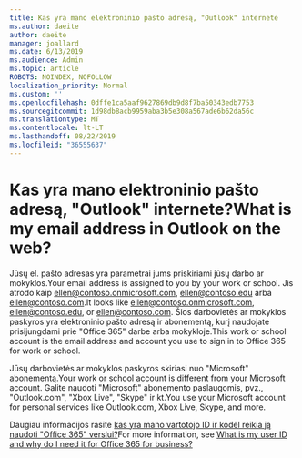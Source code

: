 ```yaml
---
title: Kas yra mano elektroninio pašto adresą, "Outlook" internete
ms.author: daeite
author: daeite
manager: joallard
ms.date: 6/13/2019
ms.audience: Admin
ms.topic: article
ROBOTS: NOINDEX, NOFOLLOW
localization_priority: Normal
ms.custom: ''
ms.openlocfilehash: 0dffe1ca5aaf9627869db9d8f7ba50343edb7753
ms.sourcegitcommit: 1d98db8acb9959aba3b5e308a567ade6b62da56c
ms.translationtype: MT
ms.contentlocale: lt-LT
ms.lasthandoff: 08/22/2019
ms.locfileid: "36555637"
---
```

# <a name="what-is-my-email-address-in-outlook-on-the-web"></a><span data-ttu-id="0f364-102">Kas yra mano elektroninio pašto adresą, "Outlook" internete?</span><span class="sxs-lookup"><span data-stu-id="0f364-102">What is my email address in Outlook on the web?</span></span>

<span data-ttu-id="0f364-103">Jūsų el. pašto adresas yra parametrai jums priskiriami jūsų darbo ar mokyklos.</span><span class="sxs-lookup"><span data-stu-id="0f364-103">Your email address is assigned to you by your work or school.</span></span> <span data-ttu-id="0f364-104">Jis atrodo kaip ellen@contoso.onmicrosoft.com, ellen@contoso.edu arba ellen@contoso.com.</span><span class="sxs-lookup"><span data-stu-id="0f364-104">It looks like ellen@contoso.onmicrosoft.com, ellen@contoso.edu, or ellen@contoso.com.</span></span> <span data-ttu-id="0f364-105">Šios darbovietės ar mokyklos paskyros yra elektroninio pašto adresą ir abonementą, kurį naudojate prisijungdami prie "Office 365" darbe arba mokykloje.</span><span class="sxs-lookup"><span data-stu-id="0f364-105">This work or school account is the email address and account you use to sign in to Office 365 for work or school.</span></span>

<span data-ttu-id="0f364-106">Jūsų darbovietės ar mokyklos paskyros skiriasi nuo "Microsoft" abonementą.</span><span class="sxs-lookup"><span data-stu-id="0f364-106">Your work or school account is different from your Microsoft account.</span></span> <span data-ttu-id="0f364-107">Galite naudoti "Microsoft" abonemento paslaugomis, pvz., "Outlook.com", "Xbox Live", "Skype" ir kt.</span><span class="sxs-lookup"><span data-stu-id="0f364-107">You use your Microsoft account for personal services like Outlook.com, Xbox Live, Skype, and more.</span></span>

<span data-ttu-id="0f364-108">Daugiau informacijos rasite [kas yra mano vartotojo ID ir kodėl reikia ją naudoti "Office 365" verslui?](https://support.office.com/article/37da662b-5da6-4b56-a091-2731b2ecc8b4)</span><span class="sxs-lookup"><span data-stu-id="0f364-108">For more information, see [What is my user ID and why do I need it for Office 365 for business?](https://support.office.com/article/37da662b-5da6-4b56-a091-2731b2ecc8b4)</span></span>